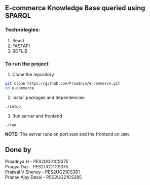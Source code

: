 ## E-commerce Knowledge Base queried using SPARQL

### Technologies:
1. React
2. FASTAPI
3. RDFLIB

### To run the project

1. Clone the repository
```bash
git clone https://github.com/Praadnya/e-commerce.git
cd e-commerce
```
2. Install packages and dependencies
```bash
./setup
```
3. Run server and frontend
```bash
./run
```

**NOTE:** The server runs on port `8000` and the frontend on `3000`

## Done by

Praadnya H - PES2UG21CS375<br>
Pragya Das - PES2UG21CS375<br>
Prajwal V Shenoy - PES2UG21CS381<br>
Pranav Ajay Desai - PES2UG21CS385

